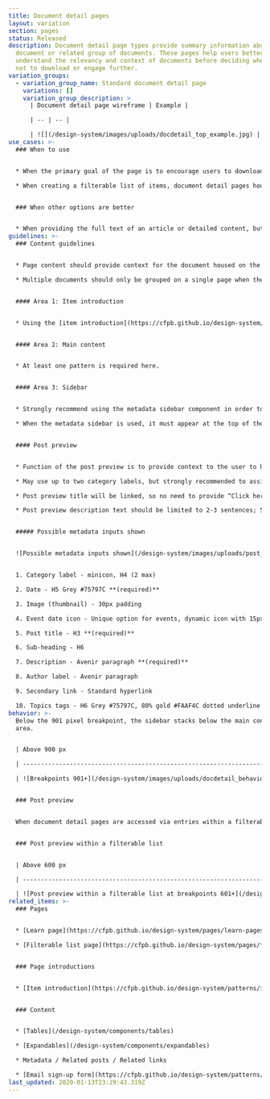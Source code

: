 ```yaml
---
title: Document detail pages
layout: variation
section: pages
status: Released
description: Document detail page types provide summary information about a
  document or related group of documents. These pages help users better
  understand the relevancy and context of documents before deciding whether or
  not to download or engage further.
variation_groups:
  - variation_group_name: Standard document detail page
    variations: []
    variation_group_description: >
      | Document detail page wireframe | Example |

      | -- | -- |

      | ![](/design-system/images/uploads/docdetail_top_example.jpg) | Example: [2019 Consumer Response annual report](https://www.consumerfinance.gov/data-research/research-reports/2019-consumer-response-annual-report/)
use_cases: >-
  ### When to use


  * When the primary goal of the page is to encourage users to download a resource or understand the context around a document.

  * When creating a filterable list of items, document detail pages house the items within the filterable list.


  ### When other options are better


  * When providing the full text of an article or detailed content, but not specifically focused on a document for download, use the more general [Learn page template](https://cfpb.github.io/design-system/pages/learn-pages).
guidelines: >-
  ### Content guidelines


  * Page content should provide context for the document housed on the page and should help users get a sense of what will be in the document before the download it; what answers it provides, what they will learn, etc.

  * Multiple documents should only be grouped on a single page when they are different versions of a single document, or provide context for one another.


  #### Area 1: Item introduction


  * Using the [item introduction](https://cfpb.github.io/design-system/patterns/item-introductions) is required.


  #### Area 2: Main content


  * At least one pattern is required here.


  #### Area 3: Sidebar


  * Strongly recommend using the metadata sidebar component in order to display basic information about the document(s) housed on this page.

  * When the metadata sidebar is used, it must appear at the top of the sidebar area.


  #### Post preview


  * Function of the post preview is to provide context to the user to help them decide if the document has the information they need as they browse through a list.

  * May use up to two category labels, but strongly recommended to assign one category label per page.

  * Post preview title will be linked, so no need to provide “Click here to read more” direct call to action, or link to the doc detail page within the preview description text.

  * Post preview description text should be limited to 2-3 sentences; 50 words. Language should provide a “nudge” to action.


  ##### Possible metadata inputs shown


  ![Possible metadata inputs shown](/design-system/images/uploads/post_style.jpg)


  1. Category label - minicon, H4 (2 max)

  2. Date - H5 Grey #75797C **(required)**

  3. Image (thumbnail) - 30px padding

  4. Event date icon - Unique option for events, dynamic icon with 15px padding

  5. Post title - H3 **(required)**

  6. Sub-heading - H6

  7. Description - Avenir paragraph **(required)**

  8. Author label - Avenir paragraph

  9. Secondary link - Standard hyperlink

  10. Topics tags - H6 Grey #75797C, 80% gold #FAAF4C dotted underline and round bullet
behavior: >-
  Below the 901 pixel breakpoint, the sidebar stacks below the main content
  area.


  | Above 900 px                                                                      | Below 901 px                                                                             |

  | --------------------------------------------------------------------------------- | ---------------------------------------------------------------------------------------- |

  | ![Breakpoints 901+](/design-system/images/uploads/docdetail_behavior_desktop.jpg) | ![Breakpoints 900 and less](/design-system/images/uploads/docdetail_behavior_mobile.jpg) |


  ### Post preview


  When document detail pages are accessed via entries within a filterable list, information about each page is displayed on filterable list pages via the post preview component.


  ### Post preview within a filterable list


  | Above 600 px                                                                                                           | Below 601 px                                                                                                                  |

  | ---------------------------------------------------------------------------------------------------------------------- | ----------------------------------------------------------------------------------------------------------------------------- |

  | ![Post preview within a filterable list at breakpoints 601+](/design-system/images/uploads/post_preview_desktop_1.jpg) | ![Post preview within a filterable list at breakpoints 600 and less](/design-system/images/uploads/post_preview_mobile_1.jpg) |
related_items: >-
  ### Pages


  * [Learn page](https://cfpb.github.io/design-system/pages/learn-pages)

  * [Filterable list page](https://cfpb.github.io/design-system/pages/filterable-list-pages)


  ### Page introductions 


  * [Item introduction](https://cfpb.github.io/design-system/patterns/item-introductions)


  ### Content


  * [Tables](/design-system/components/tables)

  * [Expandables](/design-system/components/expandables)

  * Metadata / Related posts / Related links

  * [Email sign-up form](https://cfpb.github.io/design-system/patterns/e-mail-signup-forms)
last_updated: 2020-01-13T23:29:43.319Z
---
```


